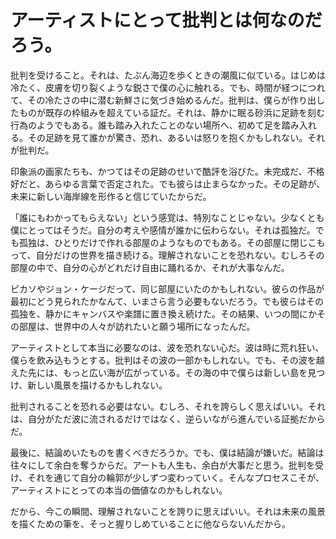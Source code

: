 # アーティストにとって批判とは何なのだろう。

批判を受けること。それは、たぶん海辺を歩くときの潮風に似ている。はじめは冷たく、皮膚を切り裂くような鋭さで僕の心に触れる。でも、時間が経つにつれて、その冷たさの中に潜む新鮮さに気づき始めるんだ。批判は、僕らが作り出したものが既存の枠組みを超えている証だ。それは、静かに眠る砂浜に足跡を刻む行為のようでもある。誰も踏み入れたことのない場所へ、初めて足を踏み入れる。その足跡を見て誰かが驚き、恐れ、あるいは怒りを抱くかもしれない。それが批判だ。

印象派の画家たちも、かつてはその足跡のせいで酷評を浴びた。未完成だ、不格好だと、あらゆる言葉で否定された。でも彼らは止まらなかった。その足跡が、未来に新しい海岸線を形作ると信じていたからだ。

「誰にもわかってもらえない」という感覚は、特別なことじゃない。少なくとも僕にとってはそうだ。自分の考えや感情が誰かに伝わらない。それは孤独だ。でも孤独は、ひとりだけで作れる部屋のようなものでもある。その部屋に閉じこもって、自分だけの世界を描き続ける。理解されないことを恐れない。むしろその部屋の中で、自分の心がどれだけ自由に踊れるか、それが大事なんだ。

ピカソやジョン・ケージだって、同じ部屋にいたのかもしれない。彼らの作品が最初にどう見られたかなんて、いまさら言う必要もないだろう。でも彼らはその孤独を、静かにキャンバスや楽譜に置き換え続けた。その結果、いつの間にかその部屋は、世界中の人々が訪れたいと願う場所になったんだ。

アーティストとして本当に必要なのは、波を恐れない心だ。波は時に荒れ狂い、僕らを飲み込もうとする。批判はその波の一部かもしれない。でも、その波を越えた先には、もっと広い海が広がっている。その海の中で僕らは新しい島を見つけ、新しい風景を描けるかもしれない。

批判されることを恐れる必要はない。むしろ、それを誇らしく思えばいい。それは、自分がただ波に流されるだけではなく、逆らいながら進んでいる証拠だからだ。

最後に、結論めいたものを書くべきだろうか。でも、僕は結論が嫌いだ。結論は往々にして余白を奪うからだ。アートも人生も、余白が大事だと思う。批判を受け、それを通じて自分の輪郭が少しずつ変わっていく。そんなプロセスこそが、アーティストにとっての本当の価値なのかもしれない。

だから、今この瞬間、理解されないことを誇りに思えばいい。それは未来の風景を描くための筆を、そっと握りしめていることに他ならないんだから。